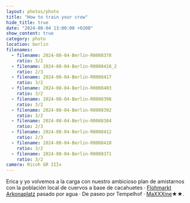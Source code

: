 ```yaml
---
layout: photos/photo
title: "How to train your crow"
hide_title: true
date: "2024-08-04 13:00:00 +0200"
show_content: true
category: photo
location: berlin
filenames:
  - filename: 2024-08-04-Berlin-R0008378
    ratio: 3/2
  - filename: 2024-08-04-Berlin-R0008418_2
    ratio: 2/3
  - filename: 2024-08-04-Berlin-R0008417
    ratio: 3/2
  - filename: 2024-08-04-Berlin-R0008403
    ratio: 3/2
  - filename: 2024-08-04-Berlin-R0008398
    ratio: 3/2
  - filename: 2024-08-04-Berlin-R0008392
    ratio: 3/2
  - filename: 2024-08-04-Berlin-R0008384
    ratio: 2/3
  - filename: 2024-08-04-Berlin-R0008412
    ratio: 2/3
  - filename: 2024-08-04-Berlin-R0008410
    ratio: 3/2
  - filename: 2024-08-04-Berlin-R0008371
    ratio: 3/2
camera: Ricoh GR IIIx
---
```


Erica y yo volvemos a la carga con nuestro ambicioso plan de amistarnos con la
población local de cuervos a base de cacahuetes &middot; [Flohmarkt
Arkonaplatz](/maps/berlin/flohmarkt-arkonaplatz) pasado por agua &middot; De
paseo por Tempelhof &middot;
[MaXXXine](https://letterboxd.com/javier/film/maxxxine)★★.
